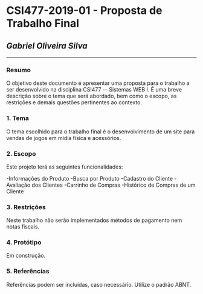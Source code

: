 # **CSI477-2019-01 - Proposta de Trabalho Final**
## *Gabriel Oliveira Silva*

--------------

<!-- Descrever um resumo sobre o trabalho. -->

### Resumo
O objetivo deste documento é apresentar uma proposta para o trabalho a ser desenvolvido na disciplina CSI477 -- Sistemas WEB I. É uma breve descrição sobre o tema que será abordado, bem como o escopo, as restrições e demais questões pertinentes ao contexto.

<!-- Apresentar o tema. -->
### 1. Tema

  O tema escolhido para o trabalho final é o desenvolvimento de um site para vendas de jogos em mídia física e acessórios.

<!-- Descrever e limitar o escopo da aplicação. -->
### 2. Escopo

  Este projeto terá as seguintes funcionalidades:

  -Informações do Produto
  -Busca por Produto
  -Cadastro do Cliente
  -Avaliação dos Clientes
  -Carrinho de Compras
  -Histórico de Compras de um Cliente


<!-- Apresentar restrições de funcionalidades e de escopo. -->
### 3. Restrições

  Neste trabalho não serão implementados métodos de pagamento nem notas fiscais.

<!-- Construir alguns protótipos para a aplicação, disponibilizá-los no Github e descrever o que foi considerado. //-->
### 4. Protótipo
  Em construção.

### 5. Referências
Referências podem ser incluídas, caso necessário. Utilize o padrão ABNT.
